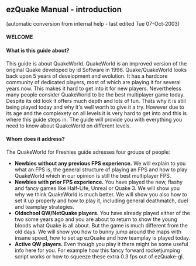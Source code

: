 ## ezQuake Manual - introduction
(automatic conversion from internal help - last edited Tue 07-Oct-2003)

#### WELCOME

#### What is this guide about?

This guide is about QuakeWorld. QuakeWorld is an improved version of the original Quake developed by id Software in 1996. Quake/QuakeWorld looks back upon 5 years of development and evolution. It has a hardcore community of dedicated players, most of which are playing it for several years now. This makes it hard to get into it for new players. Nevertheless many people consider QuakeWorld to be the best multiplayer game today. Despite its old look it offers much depth and lots of fun. Thats why it is still being played today and why it's well worth to give it a try. However due to its age and the complexety on all levels it is very hard to get into and this is where this guide steps in. The guide will provide you with everything you need to know about QuakeWorld on different levels.
#### Whom does it address?

The QuakeWorld for Freshies guide adresses four groups of people:

- **Newbies without any previous FPS experience.** We will explain to you what an FPS is, the general structure of playing an FPS and how to play QuakeWorld which in our opinion is still the best multiplayer FPS.
- **Newbies with prior FPS experience.** You have played the new, flashy and fancy games like Half-Life, Unreal or Quake 3. We will show you why we think QuakeWorld is much better. We will show you also how to set it up properly and how to play it, including general deathmatch, duel and teamplay strategies.
- **Oldschool QW/NetQuake players.** You have already played either of the two some years ago and you are about to return to show the young bloods what Quake is all about. But the game is much different from the old days. We will show you how to bunny jump around the maps with insane speed, how to set up ezQuake and how teamplay is played today.
- **Active QW players.** Even though you play it there might be some useful info here for you. For example how this fancy forward rocketjumping script works or how to squeeze these extra 0.3 fps out of ezQuake-gl.

